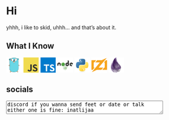 <h1>Hi</h1>
<p>yhhh, i like to skid, uhhh... and that’s about it.</p>

<h2>What I Know</h2>
<p>
  <a target="_blank" href="https://raw.githubusercontent.com/devicons/devicon/master/icons/go/go-original.svg" style="display: inline-block;">
    <img src="https://raw.githubusercontent.com/devicons/devicon/master/icons/go/go-original.svg" alt="Go" width="42" height="42">
  </a>
  <a target="_blank" href="https://raw.githubusercontent.com/devicons/devicon/master/icons/javascript/javascript-original.svg" style="display: inline-block;">
    <img src="https://raw.githubusercontent.com/devicons/devicon/master/icons/javascript/javascript-original.svg" alt="JavaScript" width="42" height="42">
  </a>
  <a target="_blank" href="https://raw.githubusercontent.com/devicons/devicon/master/icons/typescript/typescript-original.svg" style="display: inline-block;">
    <img src="https://raw.githubusercontent.com/devicons/devicon/master/icons/typescript/typescript-original.svg" alt="TypeScript" width="42" height="42">
  </a>
  <a target="_blank" href="https://raw.githubusercontent.com/devicons/devicon/master/icons/nodejs/nodejs-original-wordmark.svg" style="display: inline-block;">
    <img src="https://raw.githubusercontent.com/devicons/devicon/master/icons/nodejs/nodejs-original-wordmark.svg" alt="Node.js" width="42" height="42">
  </a>
  <a target="_blank" href="https://raw.githubusercontent.com/devicons/devicon/master/icons/python/python-original.svg" style="display: inline-block;">
    <img src="https://raw.githubusercontent.com/devicons/devicon/master/icons/python/python-original.svg" alt="Python" width="42" height="42">
  </a>
  <a target="_blank" href="https://raw.githubusercontent.com/devicons/devicon/master/icons/zig/zig-original.svg" style="display: inline-block;">
    <img src="https://raw.githubusercontent.com/devicons/devicon/master/icons/zig/zig-original.svg" alt="Zig" width="42" height="42">
  </a>
  <a target="_blank" href="https://raw.githubusercontent.com/devicons/devicon/master/icons/elixir/elixir-original.svg" style="display: inline-block;">
    <img src="https://raw.githubusercontent.com/devicons/devicon/master/icons/elixir/elixir-original.svg" alt="Elixir" width="42" height="42">
  </a>
</p>

<h2>socials</h2>
<textarea rows="2" cols="50" readonly>discord if you wanna send feet or date or talk either one is fine: inatlijaa</textarea>
